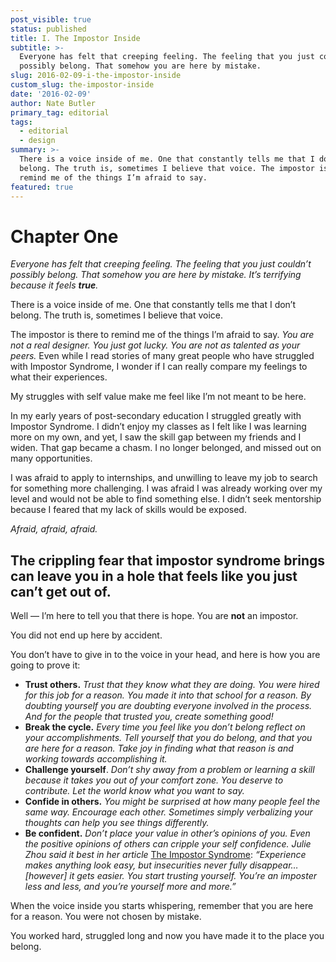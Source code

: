 ```yaml
---
post_visible: true
status: published
title: I. The Impostor Inside
subtitle: >-
  Everyone has felt that creeping feeling. The feeling that you just couldn’t
  possibly belong. That somehow you are here by mistake.
slug: 2016-02-09-i-the-impostor-inside
custom_slug: the-impostor-inside
date: '2016-02-09'
author: Nate Butler
primary_tag: editorial
tags:
  - editorial
  - design
summary: >-
  There is a voice inside of me. One that constantly tells me that I don’t
  belong. The truth is, sometimes I believe that voice. The impostor is there to
  remind me of the things I’m afraid to say. 
featured: true
---
```

# Chapter One

_Everyone has felt that creeping feeling. The feeling that you just couldn’t possibly belong. That somehow you are here by mistake. It’s terrifying because it feels_ **_true_**_._

There is a voice inside of me. One that constantly tells me that I don’t belong. The truth is, sometimes I believe that voice.

The impostor is there to remind me of the things I’m afraid to say. _You are not a real designer. You just got lucky. You are not as talented as your peers._ Even while I read stories of many great people who have struggled with Impostor Syndrome, I wonder if I can really compare my feelings to what their experiences.

My struggles with self value make me feel like I’m not meant to be here.

In my early years of post-secondary education I struggled greatly with Impostor Syndrome. I didn’t enjoy my classes as I felt like I was learning more on my own, and yet, I saw the skill gap between my friends and I widen. That gap became a chasm. I no longer belonged, and missed out on many opportunities.

I was afraid to apply to internships, and unwilling to leave my job to search for something more challenging. I was afraid I was already working over my level and would not be able to find something else. I didn’t seek mentorship because I feared that my lack of skills would be exposed.

_Afraid, afraid, afraid._

## The crippling fear that impostor syndrome brings can leave you in a hole that feels like you just can’t get out of.

Well — I’m here to tell you that there is hope. You are **not** an impostor.

You did not end up here by accident.

You don’t have to give in to the voice in your head, and here is how you are going to prove it:

*   **Trust others.** _Trust that they know what they are doing. You were hired for this job for a reason. You made it into that school for a reason. By doubting yourself you are doubting everyone involved in the process. And for the people that trusted you, create something good!_
*   **Break the cycle.** _Every time you feel like you don’t belong reflect on your accomplishments. Tell yourself that you do belong, and that you are here for a reason. Take joy in finding what that reason is and working towards accomplishing it._
*   **Challenge yourself**. _Don’t shy away from a problem or learning a skill because it takes you out of your comfort zone. You deserve to contribute. Let the world know what you want to say._
*   **Confide in others.** _You might be surprised at how many people feel the same way. Encourage each other. Sometimes simply verbalizing your thoughts can help you see things differently._
*   **Be confident.** _Don’t place your value in other’s opinions of you. Even the positive opinions of others can cripple your self confidence. Julie Zhou said it best in her article_ [The Impostor Syndrome](https://medium.com/the-year-of-the-looking-glass/the-imposter-syndrome-9e23e2326d88#.aecfyy60n): _“Experience makes anything look easy, but insecurities never fully disappear… \[however\] it gets easier. You start trusting yourself. You’re an imposter less and less, and you’re yourself more and more.”_

When the voice inside you starts whispering, remember that you are here for a reason. You were not chosen by mistake.

You worked hard, struggled long and now you have made it to the place you belong.